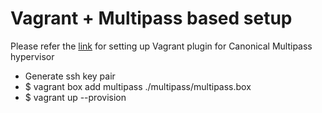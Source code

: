 # Vagrant + Multipass based setup

Please refer the [link](https://github.com/Fred78290/vagrant-multipass) for setting up Vagrant plugin for Canonical Multipass hypervisor

- Generate ssh key pair
- $ vagrant box add multipass ./multipass/multipass.box
- $ vagrant up --provision
